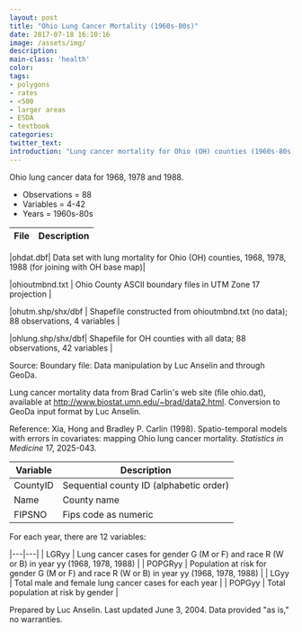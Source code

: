 ```yaml
---
layout: post
title: "Ohio Lung Cancer Mortality (1960s-80s)"
date: 2017-07-18 16:10:16
image: /assets/img/
description:
main-class: 'health'
color:
tags:
- polygons
- rates
- <500
- larger areas
- ESDA
- textbook
categories:
twitter_text:
introduction: "Lung cancer mortality for Ohio (OH) counties (1960s-80s)"
---
```


<script>
  var map = L.map('map');
  L.tileLayer('https://api.tiles.mapbox.com/v4/{id}/{z}/{x}/{y}.png?access_token=pk.eyJ1IjoibWFwYm94IiwiYSI6ImNpejY4NXVycTA2emYycXBndHRqcmZ3N3gifQ.rJcFIG214AriISLbB6B5aw', { <!--this is the URL for the Nepal Geojson-->
		maxZoom: 18,
		attribution: 'Map data &copy; <a href="http://openstreetmap.org">OpenStreetMap</a> contributors, ' +
			'<a href="http://creativecommons.org/licenses/by-sa/2.0/">CC-BY-SA</a>, ' +
			'Imagery © <a href="http://mapbox.com">Mapbox</a>',
		id: 'mapbox.light'
	}).addTo(map);

  map.scrollWheelZoom.disable();
  map.touchZoom.disable();
  var enableMapInteraction = function () {
      map.scrollWheelZoom.enable();
      map.touchZoom.enable();
  }
  $('#map').on('click touch', enableMapInteraction);

  // load GeoJSON from an external file
  // load GeoJSON from an external file
  $.getJSON("../data/ohiolung.geojson",function(data){
    // add GeoJSON layer to the map once the file is loaded
    var json = L.geoJson(data);
    json.addTo(map);
    map.fitBounds(json.getBounds());
  });

</script>


Ohio lung cancer data for 1968, 1978 and 1988.

* Observations = 88
* Variables = 4-42
* Years = 1960s-80s

|**File**|**Description**|
|---|---|

|ohdat.dbf|  Data set with lung mortality for Ohio (OH) counties, 1968, 1978, 1988 (for joining with OH base map)|            

|ohioutmbnd.txt |  Ohio County ASCII boundary files in  UTM Zone 17 projection |              

|ohutm.shp/shx/dbf |  Shapefile constructed from ohioutmbnd.txt (no data);    88 observations, 4 variables |         

|ohlung.shp/shx/dbf|  Shapefile for OH counties with all data; 88 observations, 42 variables  |


Source:
Boundary file: Data manipulation by Luc Anselin and through GeoDa.

Lung cancer mortality data from Brad Carlin's web site (file ohio.dat),
available at http://www.biostat.umn.edu/~brad/data2.html. Conversion to
GeoDa input format by Luc Anselin.

Reference: Xia, Hong and Bradley P. Carlin (1998). Spatio-temporal models with
errors in covariates: mapping Ohio lung cancer mortality. *Statistics in
Medicine* 17, 2025-043.


|Variable|Description|
|---|---|
| CountyID| Sequential county ID (alphabetic     order)                             |
| Name  | County name                      |
| FIPSNO   | Fips code as numeric                |

For each year, there are 12 variables:                    

|---|---|
| LGRyy  | Lung cancer cases for gender G (M or F) and race R (W or B) in year yy (1968, 1978, 1988)       |
| POPGRyy  | Population at risk for gender G (M or F) and race R (W or B) in year yy (1968, 1978, 1988)    |
| LGyy  | Total male and female lung cancer cases for each year  |
| POPGyy  | Total population at risk by gender  |


Prepared by Luc Anselin. Last updated June 3, 2004. Data provided "as is," no warranties.

